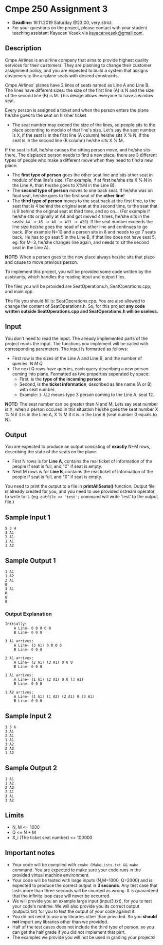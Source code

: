 # Cmpe 250 Assignment 3

- **Deadline:** 16.11.2019 Saturday @23:00, very strict.
- For your questions on the project, please contact with your student teaching assistant Kayacan Vesek via [kayacanvesek@gmail.com](mailto:kayacanvesek@gmail.com).

## Description

Cmpe Airlines is an airline company that aims to provide highest quality services for their customers. They are planning to change their customer assignment policy, and you are expected to build a system that assigns customers to the airplane seats with desired constraints.

Cmpe Airlines' planes have 2 lines of seats named as Line A and Line B. The lines have different sizes: the size of the first line (A) is N and the size of the second line (B) is M. This design allows everyone to have a window seat.

Every person is assigned a ticket and when the person enters the plane he/she goes to the seat on his/her ticket.

- The seat number may exceed the size of the lines, so people sits to the place according to modulo of that line's size. Let's say the seat number is X, if the seat is in the first line (A column) he/she sits X % N, if the seat is in the second line (B column) he/she sits X % M.

If the seat is full, he/she causes the sitting person move, and he/she sits there. The displaced person needs to find a new place, there are 3 different types of people who make a different move when they need to find a new place:

- The **first type of person** goes the other seat line and sits other seat in modulo of that line's size. (For example, if at first he/she sits X % N in the Line A, than he/she goes to X%M in the Line B).
- The **second type of person** moves to one back seat. If he/she was on final seat, he/she goes to the first seat of the **other line!**
- The **third type of person** moves to the seat back at the first time, to the seat that is 4 behind the original seat at the second time, to the seat that is 9 behind the original seat at third time, and so on... (For example if he/she sits originally at A4 and got moved 4 times, he/she sits in the seats: `A4 -> A5 -> A8 -> A13 -> A20`). If the seat number exceeds the line size he/she goes the head of the other line and continues to go back. (For example N=10 and a person sits in 8 and needs to go 7 seats back. He has to go seat 5 in the Line B, if that line does not have seat 5, eg. for M=3, he/she changes line again, and needs to sit the second seat in the Line A).

**NOTE:** When a person goes to the new place always he/she sits that place and cause to move previous person.

To implement this project, you will be provided some code written by the assistants, which handles the reading input and output files.

The files you will be provided are SeatOperations.h, SeatOperations.cpp, and main.cpp.

The file you should fill is: SeatOperations.cpp. You are also allowed to change the content of SeatOperations.h. So, for this project **any code written outside SeatOperations.cpp and SeatOperations.h will be useless.**

## Input

You don't need to read the input. The already implemented parts of the project reads the input. The functions you implement will be called with corresponding parameters.
The input is formatted as follows:

- First row is the sizes of the Line A and Line B, and the number of queries: _N_ _M_ _Q_
- The next Q rows have queries, each query describing a new person coming into plane. Formatted as two properties seperated by space:
  - First, is the **type of the incoming person**
  - Second, is the **ticket information**, described as line name (A or B) with seat number.
  - Example: `3 A12` means type 3 person coming to the Line A, seat 12.

**NOTE:** The seat number can be greater than N and M, Lets say seat number is X, when a person occured in this situation he/she goes the seat number X % N if it is in the Line A, X % M if it is in the Line B (seat number 0 equals to N).

## Output

You are expected to produce an output consisting of **exactly** N+M rows, describing the state of the seats on the plane.

- First N rows is for **Line A**, contains the real ticket of information of the people if seat is full, and "0" if seat is empty.
- Next M rows is for **Line B**, contains the real ticket of information of the people if seat is full, and "0" if seat is empty.

You need to print the output to a file in **printAllSeats()** function. Output file is already created for you, and you need to use provided ostream operator to write to it. (eg. `outfile << 'test';` command will write 'test' to the output file.)

## Sample Input 1

```
5 3 4
3 A1
2 A1
1 A1
1 A2
```

## Sample Output 1

```
1 A1
1 A2
2 A1
0
3 A1
0
0
0

```

### Output Explanation

```
Initially:
    A Line- 0 0 0 0 0
    B Line- 0 0 0

3 A1 arrives:
    A Line- (3 A1) 0 0 0 0
    B Line- 0 0 0

2 A1 arrives:
    A Line- (2 A1) (3 A1) 0 0 0
    B Line- 0 0 0

1 A1 arrives:
    A Line- (1 A1) (2 A1) 0 0 (3 A1)
    B Line- 0 0 0

1 A2 arrives:
    A Line- (1 A1) (1 A2) (2 A1) 0 (3 A1)
    B Line- 0 0 0
```

## Sample Input 2

```
3 3 6
3 A1
2 A1
1 A1
3 A2
2 A2
1 A2
```

## Sample Output 2

```
1 A1
1 A2
2 A2
2 A1
3 A1
3 A2

```

## Limits

- N, M <= 1000
- Q <= N + M
- X_i (The ticket seat number) <= 100000

## Important notes

- Your code will be compiled with `cmake CMakeLists.txt && make` command. You are expected to make sure your code runs in the provided virtual machine environment.
- Your code will be tested with large inputs (N,M=1000, Q=2000) and is expected to produce the correct output in **3 seconds**. Any test case that lasts more than three seconds will be counted as wrong. It is guaranteed that the infinite loop case will never be occurred.
- We will provide you an example large input (input3.txt), for you to test your code's runtime. We will also provide you its correct output (output3.txt) for you to test the output of your code against it.
- You do not need to use any libraries other than provided. So you **should not** import any libraries other than we provided.
- Half of the test cases does not include the third type of person, so you can get the half grade if you did not implement that part.
- The examples we provide you will not be used in grading your projects!
